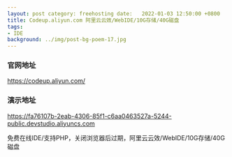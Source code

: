 ```yaml
---
layout: post category: freehosting date:   2022-01-03 12:50:00 +0800
title: Codeup.aliyun.com 阿里云云效/WebIDE/10G存储/40G磁盘
tags:
- IDE
background: ../img/post-bg-poem-17.jpg
---
```


### 官网地址
https://codeup.aliyun.com/

### 演示地址
https://fa76107b-2eab-4306-85f1-c6aa0463527a-5244-public.devstudio.aliyuncs.com

免费在线IDE/支持PHP，关闭浏览器后过期，阿里云云效/WebIDE/10G存储/40G磁盘